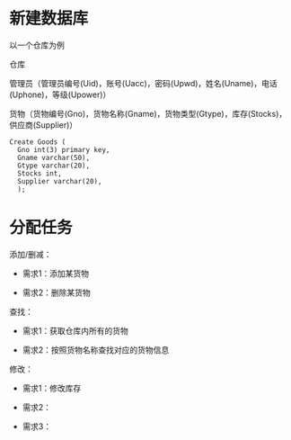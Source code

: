 # 新建数据库

  以一个仓库为例
  
  仓库 
  
  管理员（管理员编号(Uid)，账号(Uacc)，密码(Upwd)，姓名(Uname)，电话(Uphone)，等级(Upower)）
  
  货物（货物编号(Gno)，货物名称(Gname)，货物类型(Gtype)，库存(Stocks)，供应商(Supplier)）
  
    Create Goods (
      Gno int(3) primary key,
      Gname varchar(50),
      Gtype varchar(20),
      Stocks int,
      Supplier varchar(20),
      );
  
  

# 分配任务

添加/删减：

 - 需求1：添加某货物 
  
 - 需求2：删除某货物

查找：

  - 需求1：获取仓库内所有的货物
  
  - 需求2：按照货物名称查找对应的货物信息
  
修改：

  - 需求1：修改库存

  - 需求2：
  
  - 需求3：


  
  
  
